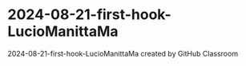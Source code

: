 # 2024-08-21-first-hook-LucioManittaMa
2024-08-21-first-hook-LucioManittaMa created by GitHub Classroom
